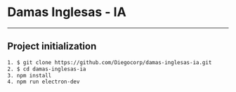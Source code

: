# Damas Inglesas - IA

---

## Project initialization
```sh
1. $ git clone https://github.com/Diegocorp/damas-inglesas-ia.git
2. $ cd damas-inglesas-ia
3. npm install
4. npm run electron-dev
```